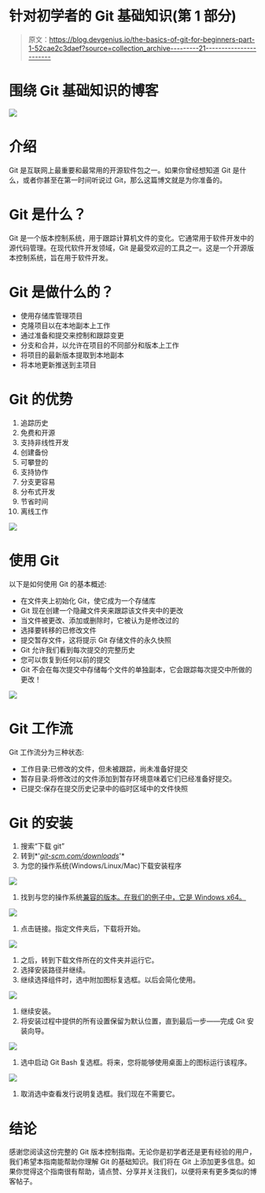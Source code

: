 # 针对初学者的 Git 基础知识(第 1 部分)

> 原文：<https://blog.devgenius.io/the-basics-of-git-for-beginners-part-1-52cae2c3daef?source=collection_archive---------21----------------------->

# 围绕 Git 基础知识的博客

![](img/29541114740033a253efa9a80d776800.png)

# 介绍

Git 是互联网上最重要和最常用的开源软件包之一。如果你曾经想知道 Git 是什么，或者你甚至在第一时间听说过 Git，那么这篇博文就是为你准备的。

# Git 是什么？

Git 是一个版本控制系统，用于跟踪计算机文件的变化。它通常用于软件开发中的源代码管理。在现代软件开发领域，Git 是最受欢迎的工具之一。这是一个开源版本控制系统，旨在用于软件开发。

# Git 是做什么的？

*   使用存储库管理项目
*   克隆项目以在本地副本上工作
*   通过准备和提交来控制和跟踪变更
*   分支和合并，以允许在项目的不同部分和版本上工作
*   将项目的最新版本提取到本地副本
*   将本地更新推送到主项目

# Git 的优势

1.  追踪历史
2.  免费和开源
3.  支持非线性开发
4.  创建备份
5.  可攀登的
6.  支持协作
7.  分支更容易
8.  分布式开发
9.  节省时间
10.  离线工作

![](img/640ebe2e49ba1f7a82a23c5f45c38f3e.png)

# 使用 Git

以下是如何使用 Git 的基本概述:

*   在文件夹上初始化 Git，使它成为一个存储库
*   Git 现在创建一个隐藏文件夹来跟踪该文件夹中的更改
*   当文件被更改、添加或删除时，它被认为是修改过的
*   选择要转移的已修改文件
*   提交暂存文件，这将提示 Git 存储文件的永久快照
*   Git 允许我们看到每次提交的完整历史
*   您可以恢复到任何以前的提交
*   Git 不会在每次提交中存储每个文件的单独副本，它会跟踪每次提交中所做的更改！

![](img/2d0a9a055312e3f09e8b0fef283e8e46.png)

# Git 工作流

Git 工作流分为三种状态:

*   工作目录:已修改的文件，但未被跟踪，尚未准备好提交
*   暂存目录:将修改过的文件添加到暂存环境意味着它们已经准备好提交。
*   已提交:保存在提交历史记录中的临时区域中的文件快照

# Git 的安装

1.  搜索“下载 git”
2.  转到*'*[*git-scm.com/downloads*](https://git-scm.com/downloads)*'*
3.  为您的操作系统(Windows/Linux/Mac)下载安装程序

![](img/97300a2fc1171afd98f18b652a102330.png)

1.  找到与您的操作系统[兼容的版本。在我们的例子中，它是 Windows x64。](http://system.in/)

![](img/50a417d71e8fb5a5a509cd239808c603.png)

1.  点击链接。指定文件夹后，下载将开始。

![](img/d7e0ad45c9ca9a3d14ab5f9e012a904f.png)

1.  之后，转到下载文件所在的文件夹并运行它。
2.  选择安装路径并继续。
3.  继续选择组件时，选中附加图标复选框。以后会简化使用。

![](img/2ee74301ef28bd9039d1ea9b111dc4cb.png)

1.  继续安装。
2.  将安装过程中提供的所有设置保留为默认位置，直到最后一步——完成 Git 安装向导。

![](img/d59ea27ef2ac17efcdece37b70f66d75.png)

1.  选中启动 Git Bash 复选框。将来，您将能够使用桌面上的图标运行该程序。

![](img/69ba3edd3dc085cc874e2ca8ad161e8f.png)

1.  取消选中查看发行说明复选框。我们现在不需要它。

# 结论

感谢您阅读这份完整的 Git 版本控制指南。无论你是初学者还是更有经验的用户，我们希望本指南能帮助你理解 Git 的基础知识。我们将在 Git 上添加更多信息。如果你觉得这个指南很有帮助，请点赞、分享并关注我们，以便将来有更多类似的博客帖子。